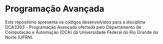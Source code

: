 # Programação Avançada
Este repositório apresenta os códigos desenvolvidos para a disciplina DCA3303 - Programação Avançada ofertada pelo Departamento de Computação e Automação (DCA) da Universidade Federal do Rio Grande do Norte (UFRN).

